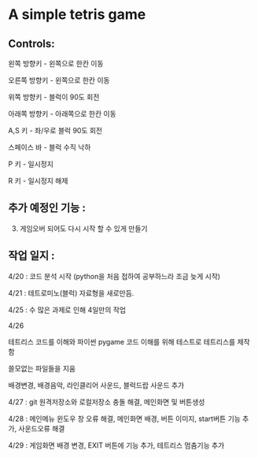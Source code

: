 A simple tetris game
====================

Controls:
---------

왼쪽 방향키 - 왼쪽으로 한칸 이동

오른쪽 방향키 - 왼쪽으로 한칸 이동

위쪽 방향키 - 블럭이 90도 회전

아래쪽 방향키 - 아래쪽으로 한칸 이동

A,S 키 - 좌/우로 블럭 90도 회전

스페이스 바 - 블럭 수직 낙하

P 키 - 일시정지

R 키 - 일시정지 해제

추가 예정인 기능 :
---------

3. 게임오버 되어도 다시 시작 할 수 있게 만들기

작업 일지 :
---------

4/20 : 코드 분석 시작 (python을 처음 접하여 공부하느라 조금 늦게 시작)

4/21 : 테트로미노(블럭) 자료형을 새로만듬.

4/25 : 수 많은 과제로 인해 4일만의 작업

4/26

테트리스 코드를 이해와 파이썬 pygame 코드 이해를 위해 테스트로 테트리스를 제작함

쓸모없는 파일들을 지움

배경변경, 배경음악, 라인클리어 사운드, 블럭드랍 사운드 추가

4/27 : git 원격저장소와 로컬저장소 충돌 해결, 메인화면 및 버튼생성

4/28 : 메인메뉴 윈도우 창 오류 해결, 메인화면 배경, 버튼 이미지, start버튼 기능 추가, 사운드오류 해결

4/29 : 게임화면 배경 변경, EXIT 버튼에 기능 추가, 테트리스 멈춤기능 추가
